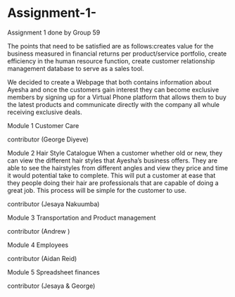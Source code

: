 # Assignment-1-
Assignment 1 done by Group 59

The points that need to be satisfied are as follows:creates value for the business measured in financial returns per product/service portfolio, 
create efficiency in the human resource function, create customer relationship management database to serve as a sales tool.

We decided to create a Webpage that both contains information about Ayesha and once the customers gain interest they can become exclusive members by signing up for a
Virtual Phone platform that allows them to buy the latest products and communicate directly with the company all whule receiving exclusive deals.

Module 1 
Customer Care 

contributor (George Diyeve)


Module 2 
Hair Style Catalogue
When a customer whether old or new, they can view the different hair styles that Ayesha’s business offers. They are able to see the hairstyles from different angles and view they price and time it would potential take to complete. 
This will put a customer at ease that they people doing their hair are professionals that are capable of doing a great job. This process will be simple for the customer to use.

contributor (Jesaya Nakuumba)

Module 3 
Transportation and Product management

contributor (Andrew )

Module 4 
Employees 

contributor (Aidan Reid)

Module 5 
Spreadsheet finances

contributor (Jesaya & George)
